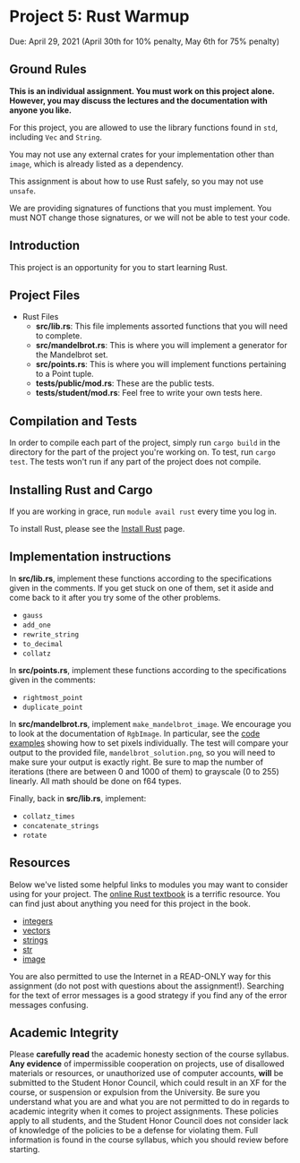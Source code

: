 # Project 5: Rust Warmup

Due: April 29, 2021 (April 30th for 10% penalty, May 6th for 75% penalty)

Ground Rules
---------------------
**This is an individual assignment. You must work on this project alone. However, you may discuss the lectures and the documentation with anyone you like.**

For this project, you are allowed to use the library functions found in `std`, including `Vec` and `String`.

You may not use any external crates for your implementation other than `image`, which is already listed as a dependency.

This assignment is about how to use Rust safely, so you may not use `unsafe`.

We are providing signatures of functions that you must implement. You must NOT change those signatures, or we will not be able to test your code. 


Introduction
------------
This project is an opportunity for you to start learning Rust.

Project Files
-------------
* Rust Files
    * __src/lib.rs__: This file implements assorted functions that you will need to complete.
    * __src/mandelbrot.rs__: This is where you will implement a generator for the Mandelbrot set.
    * __src/points.rs__: This is where you will implement functions pertaining to a Point tuple.
    * __tests/public/mod.rs__: These are the public tests. 
    * __tests/student/mod.rs__: Feel free to write your own tests here.

Compilation and Tests
---------------------
In order to compile each part of the project, simply run `cargo build` in the directory for the part of the project you're working on. To test, run `cargo test`. The tests won't run if any part of the project does not compile.

Installing Rust and Cargo
-------------------------
If you are working in grace, run `module avail rust` every time you log in.

To install Rust, please see the [Install Rust](https://www.rust-lang.org/tools/install) page.


Implementation instructions
----------------------

In __src/lib.rs__, implement these functions according to the specifications given in the comments. If you get stuck on one of them, set it aside and come back to it after you try some of the other problems.
* `gauss`
* `add_one`
* `rewrite_string`
* `to_decimal`
* `collatz`

In __src/points.rs__, implement these functions according to the specifications given in the comments:
* `rightmost_point`
* `duplicate_point`

In __src/mandelbrot.rs__, implement `make_mandelbrot_image`. We encourage you to look at the documentation of `RgbImage`. In particular, see the [code examples](https://docs.rs/image/0.23.14/image/struct.ImageBuffer.html) showing how to set pixels individually. The test will compare your output to the provided file, `mandelbrot_solution.png`, so you will need to make sure your output is exactly right. Be sure to map the number of iterations (there are between 0 and 1000 of them) to grayscale (0 to 255) linearly. All math should be done on f64 types.

Finally, back in __src/lib.rs__, implement:
* `collatz_times`
* `concatenate_strings`
* `rotate`

Resources
---------
Below we've listed some helpful links to modules you may want to consider using for your project.  The [online Rust textbook](https://doc.rust-lang.org/book/) is a terrific resource.  You can find just about anything you need for this project in the book.

* [integers][integers]
* [vectors][vectors]
* [strings][strings]
* [str][str]
* [image][image]

You are also permitted to use the Internet in a READ-ONLY way for this assignment (do not post with questions about the assignment!). Searching for the text of error messages is a good strategy if you find any of the error messages confusing.

Academic Integrity
------------------
Please **carefully read** the academic honesty section of the course syllabus. **Any evidence** of impermissible cooperation on projects, use of disallowed materials or resources, or unauthorized use of computer accounts, **will** be submitted to the Student Honor Council, which could result in an XF for the course, or suspension or expulsion from the University. Be sure you understand what you are and what you are not permitted to do in regards to academic integrity when it comes to project assignments. These policies apply to all students, and the Student Honor Council does not consider lack of knowledge of the policies to be a defense for violating them. Full information is found in the course syllabus, which you should review before starting.


[integers]: https://doc.rust-lang.org/std/primitive.i32.html
[vectors]: https://doc.rust-lang.org/std/vec/struct.Vec.html
[strings]: https://doc.rust-lang.org/std/string/struct.String.html
[str]: https://doc.rust-lang.org/std/primitive.str.html
[derive]: https://doc.rust-lang.org/rust-by-example/trait/derive.html
[image]: https://docs.rs/image/0.23.14/image
